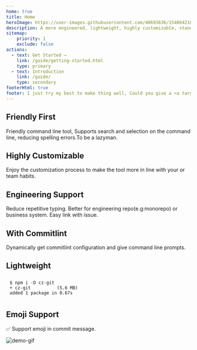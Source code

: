 ```yaml
---
home: true
title: Home
heroImage: https://user-images.githubusercontent.com/40693636/154064210-964aeaa0-d9dc-4cea-9e52-2ffc3789611b.png
description: A more engineered, lightweight, highly customizable, standard output format commitizen adapter.
sitemap:
    priority: 1
    exclude: false
actions:
  - text: Get Started →
    link: /guide/getting-started.html
    type: primary
  - text: Introduction
    link: /guide/
    type: secondary
footerHtml: true  
footer: I just try my best to make thing well, Could you give a <a target="_blank" href="https://github.com/Zhengqbbb/cz-git">star ⭐</a><br>MIT Licensed | Copyright © 2022-present <a target="_blank" href="https://github.com/Zhengqbbb">Zhengqbbb</a>
---
```


<div class="features">
  <div class="feature">
    <h2>Friendly First</h2><p>Friendly command line tool, Supports search and selection on the command line, reducing spelling errors.To be a lazyman.</p>
  </div>
  <div class="feature">
    <h2>Highly Customizable</h2><p>Enjoy the customization process to make the tool more in line with your or team habits.</p>
  </div>
  <div class="feature">
    <h2>Engineering Support</h2><p>Reduce repetitive typing. Better for engineering repo(e.g:monorepo) or business system. Easy link with issue.</p>
  </div>
  <div class="feature">
    <h2>With Commitlint</h2><p>Dynamically get commitlint configuration and give command line prompts.</p>
  </div>
  <div class="feature">
    <h2>Lightweight</h2>
    <p>
      <div class="language-bash code-copy-added-top">
        <pre class="language-bash" style="padding: 0.6rem;"><code style="color: var(--c-text-lighter);">$ npm i -D cz-git
<span class="token keyword">+ cz-git</span>          <span class="token punctuation">(</span><span class="token number">5.6</span> MB<span class="token punctuation">)</span>
added <span class="token number">1</span> package in <span class="token number">0.67s</span>
</code></pre>
      </div>
    </p>
  </div>
  <div class="feature">
    <h2>Emoji Support</h2><p>✅ Support emoji in commit message.</p>
  </div>
</div>

![demo-gif](https://user-images.githubusercontent.com/40693636/165576782-a9339182-df7e-4185-aacc-212f62850f36.gif)
